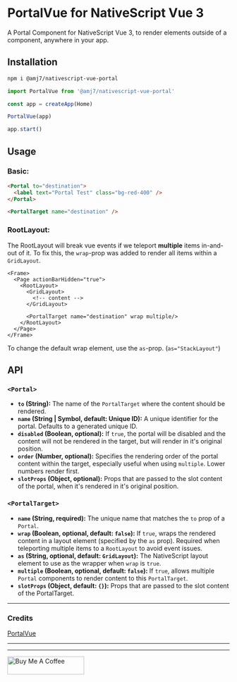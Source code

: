 # PortalVue for NativeScript Vue 3

A Portal Component for NativeScript Vue 3, to render elements outside of a component, anywhere in your app.

## Installation

```bash
npm i @amj7/nativescript-vue-portal
```

```javascript
import PortalVue from '@amj7/nativescript-vue-portal'

const app = createApp(Home)

PortalVue(app)

app.start()
```

## Usage

### Basic:

```html
<Portal to="destination">
  <label text="Portal Test" class="bg-red-400" />
</Portal>

<PortalTarget name="destination" />
```

### RootLayout:

The RootLayout will break vue events if we teleport **multiple** items in-and-out of it. To fix this, the `wrap`-prop was added to render all items within a `GridLayout`.

```vue
<Frame>
  <Page actionBarHidden="true">
    <RootLayout>
      <GridLayout>
        <!-- content -->
      </GridLayout>

      <PortalTarget name="destination" wrap multiple/>
    </RootLayout>
  </Page>
</Frame>
```

To change the default wrap element, use the `as`-prop. (`as="StackLayout"`)

## API

### `<Portal>`

- **`to` (String):** The name of the `PortalTarget` where the content should be rendered.
- **`name` (String | Symbol, default: Unique ID):** A unique identifier for the portal. Defaults to a generated unique ID.
- **`disabled` (Boolean, optional):** If `true`, the portal will be disabled and the content will not be rendered in the target, but will render in it's original position.
- **`order` (Number, optional):** Specifies the rendering order of the portal content within the target, especially useful when using `multiple`. Lower numbers render first.
- **`slotProps` (Object, optional):** Props that are passed to the slot content of the portal, when it's rendered in it's original position.

### `<PortalTarget>`

- **`name` (String, required):** The unique name that matches the `to` prop of a `Portal`.
- **`wrap` (Boolean, optional, default: `false`):** If `true`, wraps the rendered content in a layout element (specified by the `as` prop). Required when teleporting multiple items to a `RootLayout` to avoid event issues.
- **`as` (String, optional, default: `GridLayout`):** The NativeScript layout element to use as the wrapper when `wrap` is `true`.
- **`multiple` (Boolean, optional, default: `false`):** If `true`, allows multiple `Portal` components to render content to this `PortalTarget`.
- **`slotProps` (Object, default: `{}`):** Props that are passed to the slot content of the PortalTarget.

---

### Credits

[PortalVue](https://github.com/LinusBorg/portal-vue)

---

---

<a href="https://buymeacoffee.com/amj7" target="_blank"><img src="https://cdn.buymeacoffee.com/buttons/default-orange.png" alt="Buy Me A Coffee" height="41" width="174"></a>
